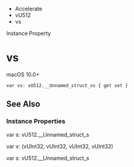 

- Accelerate
- vU512
-  vs 

Instance Property

# vs

macOS 10.0+

``` source
var vs: vU512.__Unnamed_struct_vs { get set }
```

## See Also

### Instance Properties

var s: vU512.__Unnamed_struct_s

var v: (vUInt32, vUInt32, vUInt32, vUInt32)

var s: vU512.__Unnamed_struct_s

